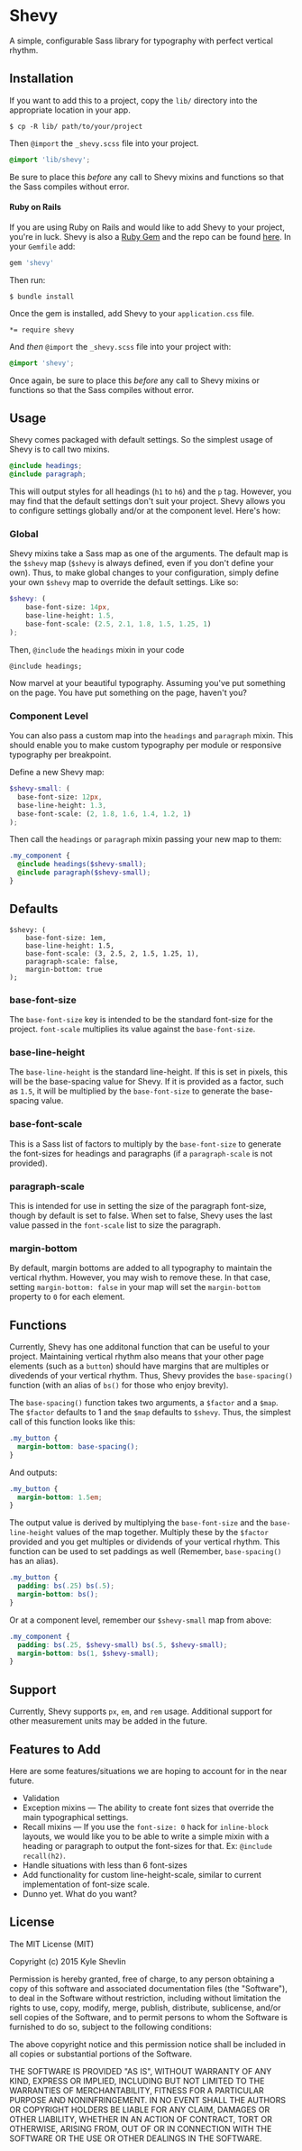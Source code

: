 # Shevy

A simple, configurable Sass library for typography with perfect vertical rhythm.

## Installation

If you want to add this to a project, copy the `lib/` directory into the appropriate location in your app.

```
$ cp -R lib/ path/to/your/project
```

Then `@import` the `_shevy.scss` file into your project.

```scss
@import 'lib/shevy';
```

Be sure to place this _before_ any call to Shevy mixins and functions so that the Sass compiles without error.

#### Ruby on Rails

If you are using Ruby on Rails and would like to add Shevy to your project, you're in luck. Shevy is also a [Ruby Gem](https://rubygems.org/gems/shevy) and the repo can be found [here](https://github.com/kyleshevlin/shevy-gem). In your `Gemfile` add:

```ruby
gem 'shevy'
```

Then run:

```
$ bundle install
```

Once the gem is installed, add Shevy to your `application.css` file.

```
*= require shevy
```

And _then_ `@import` the `_shevy.scss` file into your project with:

```scss
@import 'shevy';
```

Once again, be sure to place this _before_ any call to Shevy mixins or functions so that the Sass compiles without error.

## Usage

Shevy comes packaged with default settings. So the simplest usage of Shevy is to call two mixins.

```scss
@include headings;
@include paragraph;
```

This will output styles for all headings (`h1` to `h6`) and the `p` tag. However, you may find that the default settings don't suit your project. Shevy allows you to configure settings globally and/or at the component level. Here's how:

### Global

Shevy mixins take a Sass map as one of the arguments. The default map is the `$shevy` map (`$shevy` is always defined, even if you don't define your own). Thus, to make global changes to your configuration, simply define your own `$shevy` map to override the default settings. Like so:

```scss
$shevy: (
    base-font-size: 14px,
    base-line-height: 1.5,
    base-font-scale: (2.5, 2.1, 1.8, 1.5, 1.25, 1)
);
```

Then, `@include` the `headings` mixin in your code

```
@include headings;
```

Now marvel at your beautiful typography. Assuming you've put something on the page. You have put something on the page, haven't you?

### Component Level

You can also pass a custom map into the `headings` and `paragraph` mixin. This should enable you to make custom typography per module or responsive typography per breakpoint.

Define a new Shevy map:

```scss
$shevy-small: (
  base-font-size: 12px,
  base-line-height: 1.3,
  base-font-scale: (2, 1.8, 1.6, 1.4, 1.2, 1)
);
```

Then call the `headings` or `paragraph` mixin passing your new map to them:

```scss
.my_component {
  @include headings($shevy-small);
  @include paragraph($shevy-small);
}
```

## Defaults

```
$shevy: (
    base-font-size: 1em,
    base-line-height: 1.5,
    base-font-scale: (3, 2.5, 2, 1.5, 1.25, 1),
    paragraph-scale: false,
    margin-bottom: true
);
```

### base-font-size

The `base-font-size` key is intended to be the standard font-size for the project. `font-scale` multiplies its value against the `base-font-size`.

### base-line-height

The `base-line-height` is the standard line-height. If this is set in pixels, this will be the base-spacing value for Shevy. If it is provided as a factor, such as `1.5`, it will be multiplied by the `base-font-size` to generate the base-spacing value.

### base-font-scale

This is a Sass list of factors to multiply by the `base-font-size` to generate the font-sizes for headings and paragraphs (if a `paragraph-scale` is not provided).

### paragraph-scale

This is intended for use in setting the size of the paragraph font-size, though by default is set to false. When set to false, Shevy uses the last value passed in the `font-scale` list to size the paragraph.

### margin-bottom

By default, margin bottoms are added to all typography to maintain the vertical rhythm. However, you may wish to remove these. In that case, setting `margin-bottom: false` in your map will set the `margin-bottom` property to `0` for each element.

## Functions

Currently, Shevy has one additonal function that can be useful to your project. Maintaining vertical rhythm also means that your other page elements (such as a `button`) should have margins that are multiples or divedends of your vertical rhythm. Thus, Shevy provides the `base-spacing()` function (with an alias of `bs()` for those who enjoy brevity).

The `base-spacing()` function takes two arguments, a `$factor` and a `$map`. The `$factor` defaults to 1 and the `$map` defaults to `$shevy`. Thus, the simplest call of this function looks like this:

```scss
.my_button {
  margin-bottom: base-spacing();
}
```

And outputs:

```css
.my_button {
  margin-bottom: 1.5em;
}
```

The output value is derived by multiplying the `base-font-size` and the `base-line-height` values of the map together. Multiply these by the `$factor` provided and you get multiples or dividends of your vertical rhythm. This function can be used to set paddings as well (Remember, `base-spacing()` has an alias).

```scss
.my_button {
  padding: bs(.25) bs(.5);
  margin-bottom: bs();
}
```

Or at a component level, remember our `$shevy-small` map from above:

```scss
.my_component {
  padding: bs(.25, $shevy-small) bs(.5, $shevy-small);
  margin-bottom: bs(1, $shevy-small);
}
```

## Support

Currently, Shevy supports `px`, `em`, and `rem` usage. Additional support for other measurement units may be added in the future.

## Features to Add

Here are some features/situations we are hoping to account for in the near future.

- Validation
- Exception mixins &mdash; The ability to create font sizes that override the main typographical settings.
- Recall mixins &mdash; If you use the `font-size: 0` hack for `inline-block` layouts, we would like you to be able to write a simple mixin with a heading or paragraph to output the font-sizes for that. Ex: `@include recall(h2)`.
- Handle situations with less than 6 font-sizes
- Add functionality for custom line-height-scale, similar to current implementation of font-size scale.
- Dunno yet. What do you want?

## License

The MIT License (MIT)

Copyright (c) 2015 Kyle Shevlin

Permission is hereby granted, free of charge, to any person obtaining a copy
of this software and associated documentation files (the "Software"), to deal
in the Software without restriction, including without limitation the rights
to use, copy, modify, merge, publish, distribute, sublicense, and/or sell
copies of the Software, and to permit persons to whom the Software is
furnished to do so, subject to the following conditions:

The above copyright notice and this permission notice shall be included in all
copies or substantial portions of the Software.

THE SOFTWARE IS PROVIDED "AS IS", WITHOUT WARRANTY OF ANY KIND, EXPRESS OR
IMPLIED, INCLUDING BUT NOT LIMITED TO THE WARRANTIES OF MERCHANTABILITY,
FITNESS FOR A PARTICULAR PURPOSE AND NONINFRINGEMENT. IN NO EVENT SHALL THE
AUTHORS OR COPYRIGHT HOLDERS BE LIABLE FOR ANY CLAIM, DAMAGES OR OTHER
LIABILITY, WHETHER IN AN ACTION OF CONTRACT, TORT OR OTHERWISE, ARISING FROM,
OUT OF OR IN CONNECTION WITH THE SOFTWARE OR THE USE OR OTHER DEALINGS IN THE
SOFTWARE.
